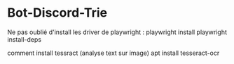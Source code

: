 # Bot-Discord-Trie
Ne pas oublié d'install les driver de playwright :
playwright install
playwright install-deps

comment install tessract (analyse text sur image)
apt install tesseract-ocr